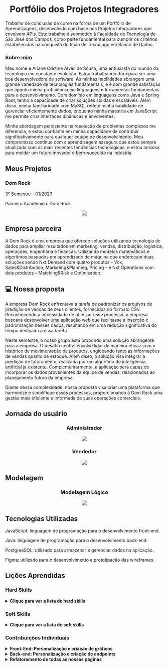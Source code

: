 <h1 align="center">Portfólio dos Projetos Integradores</h1>

Trabalho de conclusão de curso na forma de um Portfólio de Aprendizagens, desenvolvido com base nos Projetos Integradores que envolvem APIs. Este trabalho é submetido à Faculdade de Tecnologia de São José dos Campos, como parte fundamental para cumprir os critérios estabelecidos na conquista do título de Tecnólogo em Banco de Dados.

### Sobre mim

Meu nome é Ariane Cristine Alves de Sousa, uma entusiasta do mundo da tecnologia em constante evolução. Estou trabalhando duro para ser uma boa desenvolvedora de software. As minhas habilidades abrangem uma grande variedade de tecnologias fundamentais, e é com grande satisfação que aponto minha proficiência em linguagens e ferramentas fundamentais para o desenvolvimento. Com domínio em linguagens como Java e Spring Boot, tenho a capacidade de criar soluções sólidas e escaláveis. Além disso, minha familiaridade com MySQL reflete minha habilidade de gerenciar eficientemente dados, enquanto minha maestria em JavaScript me permite criar interfaces dinâmicas e envolventes. 

Minha abordagem persistente na resolução de problemas complexos me diferencia, e estou confiante em minha capacidade de contribuir significativamente para qualquer equipe de desenvolvimento. Meu compromisso contínuo com a aprendizagem assegura que estou sempre atualizada com as mais recentes tendências tecnológicas, e estou ansiosa para moldar um futuro inovador e bem-sucedido na indústria.

## Meus Projetos
### Dom Rock
3° Semestre - 01/2023

Parceiro Acadêmico: Dom Rock
<p align="center"><img src="https://github.com/Ariane-Sousa/bertoti/assets/108765052/bbd9f4c7-56bf-4563-9da0-16977ffb6ac8" widht="20%"></img>

## Empresa parceira

A Dom Rock é uma empresa que oferece soluções utilizando tecnologia de dados para ampliar resultados em marketing, vendas, distribuição, logística, operações, engenharia e finanças.
Utilizando modelos matemáticos e algoritmos baseados em aprendizado de máquina que endereçam duas soluções sendo Nxt.Demand com quatro produtos – Vox, Sales&Distribution, Marketing&Planning, Pricing – e Nxt.Operations com dois produtos – Matching&Risk e Optimization.


## 💻 Nossa proposta

A empresa Dom Rock enfrentava a tarefa de padronizar os arquivos de predição de vendas de seus clientes, fornecidos no formato CSV. Reconhecendo a necessidade de otimizar esse processo, a empresa buscava desenvolver uma aplicação web que facilitasse a inserção e padronização desses dados, resultando em uma redução significativa do tempo dedicado a essa tarefa.

Neste semestre, o nosso grupo está propondo uma solução abrangente para a empresa. O desafio central envolve lidar de maneira eficaz com o histórico de movimentação de produtos, englobando tanto as informações de vendas quanto de estoque. Além disso, a solução visa integrar a predição de faturamento, realizada por um algoritmo de inteligência artificial já existente. Complementarmente, a aplicação será capaz de incorporar os dados provenientes da equipe de vendas, relacionados ao planejamento futuro da empresa.

Diante dessa complexidade, nossa proposta visa criar uma plataforma que harmonize e simplifique esses processos, proporcionando à Dom Rock uma gestão mais eficiente e informada de suas operações comerciais.


## Jornada do usuário 

<h3 align="center">Administrador</h3>
<p align="center"><img src="https://github.com/Ariane-Sousa/bertoti/assets/108765052/9531f904-1ece-4ff3-901a-6a47299b344b" widht="20%"></img>

<h3 align="center"> Vendedor </h3>
<p align="center"><img src="https://github.com/Ariane-Sousa/bertoti/assets/108765052/0e703c34-f28e-45df-94eb-c607575095e5" widht="20%"></img>

## Modelagem

<h3 align="center">Modelagem Lógico</h3>
<p align="center"><img src="https://github.com/Ariane-Sousa/bertoti/assets/108765052/a498c64f-808e-421b-8f27-548bb546585f" widht="20%"></img>

## Tecnologias Utilizadas

JavaScript: linguagem de programação para o desenvolvimento front-end.

Java: linguagem de programação para o desenvolvimento back-end.

PostgreeSQL: utilizado para armazenar e gerenciar dados na aplicação.

Figma: utilizado para o desenvolvimento e prototipação das wireframes.

## Lições Aprendidas

<p align="justify"></p>

<h3>Hard Skills</h3>
<details>
  <summary><b>Clique para ver a lista de hard skills</b></summary>
  
  <p1>Desenvolvimento Front-end e Back-end: Adquiri habilidades de programação em JavaScript e Java, permitindo-me criar interfaces interativas (front-end) e desenvolver a lógica empresarial (back-end) para sistemas complexos.</p1>
  
  <p1>Banco de Dados: Aprendi design de bancos de dados, SQL e gestão de dados ao utilizar o PostgreSQL para armazenamento e manipulação de informações.</p1>
  
  <p1>Prototipagem e Design de Interface: Ao trabalhar com o Figma para desenvolvimento e prototipagem, desenvolvi uma compreensão sólida de usabilidade, layout e design centrado no usuário.</p1>
</details>

<h3>Soft Skills</h3>
<details>
  <summary><b>Clique para ver a lista de soft skills</b></summary>
  
  <p1>Proatividade: Enfrentar desafios como a padronização de dados demonstrou minha capacidade de propor e implementar soluções, evidenciando uma abordagem proativa para otimizar processos.</p1>
  
  <p1>Comunicação Assertiva: Ao explicar claramente problemas, soluções e jornadas do usuário, desenvolvi habilidades de comunicação eficaz, tornando informações técnicas acessíveis a diversos públicos.</p1>
  
  <p1>Trabalho em Equipe: A colaboração em projetos acadêmicos evidenciou minha habilidade de trabalhar em equipe, essencial em ambientes profissionais de desenvolvimento de software</p1>
  
  <p1>Resolução de Problemas: Enfrentar desafios complexos e criar soluções abrangentes para necessidades empresariais desenvolveu minhas habilidades de resolução de problemas, cruciais para abordar questões técnicas e de negócios.</p1>
</details>

<h3>Contribuições Individuais</h3>
<details>
  <summary><b>Front-End: Personalização e criação de gráficos</b></summary>
  <br>
  <p>Desenvolvi funções geradoras de gráficos no Front-end do nosso projeto que realizam uma consulta no nosso banco de dados, buscando informações dos vendedores, suas vendas e metas. De acordo com esses dados, eram gerados gráficos, o exemplo que trouxe abaixo, gerou um gráfico dos dez melhores vendedores, comparando por metas, e dos dez produtos mais vendidos. 
  </p>
  
  ```javascript
  
function generateVendedoresChart() {
  fetch("http://localhost:8080/venda/topVendedores")
    .then(function (response) {
      return response.json();
    })
    .then(function (data) {
      var dados = data.map(function (item) {
        return { y: item.nome_usuario, a: item.total_vendido, nome: item.nome_completo };
      });

      var config = {
        data: dados,
        xkey: "y",
        ykeys: "a",
        labels: ["Total"],
        fillOpacity: 0.6,
        hideHover: "auto",
        behaveLikeLine: true,
        resize: true,
        pointFillColors: ["#ffffff"],
        pointStrokeColors: ["black"],
        lineColors: ["#005eff"],
        xLabelAngle: 45,
      };

      config.element = "stackedVendedores";
      config.stacked = true;
      Morris.Bar(config);
    })
    .catch(function (error) {
      console.log(error);
    });
}


function generateProdutosChart() {
  fetch("http://localhost:8080/produto/topProdutos")
    .then(function (response) {
      return response.json();
    })
    .then(function (data) {
      var dados = data.map(function (item) {
        return { y: item.nome_produto, a: item.total_vendido };
      });

      var config = {
        data: dados,
        xkey: "y",
        ykeys: "a",
        labels: ["Total"],
        fillOpacity: 0.6,
        hideHover: "auto",
        behaveLikeLine: true,
        resize: true,
        pointFillColors: ["#ffffff"],
        pointStrokeColors: ["black"],
        lineColors: ["#005eff"],
        xLabelAngle: 45,
      };

      config.element = "stackedProdutos";
      config.stacked = true;
      Morris.Bar(config);
    })
    .catch(function (error) {
      console.log(error);
    });
}
  
  ```
  
  <p><i>No código fornecido, há duas funções, generateVendedoresChart e generateProdutosChart, que utilizam a função fetch para realizar requisições a endpoints locais (topVendedores e topProdutos). Esses endpoints retornam dados sobre os principais vendedores e produtos, respectivamente. Após receber a resposta em formato JSON, os dados são mapeados e transformados para um formato adequado para a biblioteca Morris.js, que é utilizada para gerar gráficos de barras empilhadas. Os gráficos resultantes são exibidos em elementos HTML específicos, como "stackedVendedores" e "stackedProdutos". Em caso de erro durante as requisições, os detalhes são registrados no console.</i></p>
  <br>
</details>
<details>
  <summary><b>Back-end: Personalização e criação de endpoints</b></summary>
  <br>
  <p>Dsenvolvi endpoints que realizam uma consulta no nosso banco de dados, buscando informações dos vendedores, suas vendas e metas. De acordo com esses dados, meus endpoints me retornavam as informações dos vendedores que mais atingiram as metas, e dos produtos que foram mais vendidos.</p>
  
  ```java
  
  @CrossOrigin(origins = "*", allowedHeaders = "*")
    @GetMapping("/acima-meta")
    public ResponseEntity<?> getVendedoresAcimaMeta() {
        List<Venda> vendedoresAcimaMeta = repository.findVendedoresAcimaMeta();
        return ResponseEntity.ok(vendedoresAcimaMeta);
    }

  ```

 
  ```java
  
  @CrossOrigin(origins = "*", allowedHeaders = "*")
    @GetMapping("/topProdutos")
    public List<Map<String, Object>> getTopProdutos() {
        List<Map<String, Object>> topProdutos = new ArrayList<>();
        String sql = "SELECT p.nome_produto, " +
                "SUM(v.quant_vendida) AS total_vendido " +
                "FROM produto p " +
                "JOIN venda v ON p.cod_produto = v.fk_produto_cod_produto " +
                "GROUP BY p.nome_produto, v.fk_produto_cod_produto " +
                "ORDER BY total_vendido DESC " +
                "LIMIT 10";
        List<Map<String, Object>> rows = jdbcTemplate.queryForList(sql);
        for (Map<String, Object> row : rows) {
            Map<String, Object> produto = new HashMap<>();
            produto.put("nome_produto", ((String) row.get("nome_produto")).trim());
            produto.put("total_vendido", row.get("total_vendido"));
            topProdutos.add(produto);
        }
        return topProdutos;
    }

  ```
  
  <p><i>No primeiro trecho de código em Java, é definido um controlador de endpoint com a anotação @GetMapping("/acima-meta"). Este endpoint, ao ser acessado, retorna uma resposta HTTP contendo uma lista de vendedores que estão acima da meta de vendas. Esses dados são obtidos através da chamada do método findVendedoresAcimaMeta no repositório associado. A resposta é encapsulada em um objeto ResponseEntity e retorna um status HTTP 200 (OK) juntamente com a lista de vendedores ou um status de erro caso ocorra alguma exceção.
No segundo trecho de código, também em Java, é definido outro controlador de endpoint com a anotação @GetMapping("/topProdutos"). Esse endpoint realiza uma consulta SQL utilizando o JdbcTemplate para obter os top 10 produtos com base na quantidade total vendida. A resposta é uma lista de mapas, onde cada mapa contém informações sobre um produto, incluindo o nome do produto e a quantidade total vendida. Esses dados são processados e formatados antes de serem retornados como resultado do endpoint. A anotação @CrossOrigin permite solicitações de qualquer origem, facilitando a integração com front-ends em diferentes domínios.</i></p>
  <br>
</details>
<details>
  <summary><b>Refatoramento de todas as nossas páginas</b></summary>
  <br>
  <p>Implementei uma mudança de estilos, conversado e avaliado pelo grupo, na última sprint, todas as páginas passaram por refatoramento de CSS.</p>
</details>








